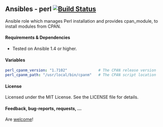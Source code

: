 ## Ansibles - perl [![Build Status](https://travis-ci.org/Ansibles/perl.png)](https://travis-ci.org/Ansibles/perl)

Ansible role which manages Perl installation and provides cpan_module, to install modules from CPAN.


#### Requirements & Dependencies
- Tested on Ansible 1.4 or higher.


#### Variables

```yaml
perl_cpanm_version: "1.7102"              # The CPAN release version
perl_cpanm_path: "/usr/local/bin/cpanm"   # The CPAN script location
```


#### License

Licensed under the MIT License. See the LICENSE file for details.


#### Feedback, bug-reports, requests, ...

Are [welcome](https://github.com/ansibles/perl/issues)!
